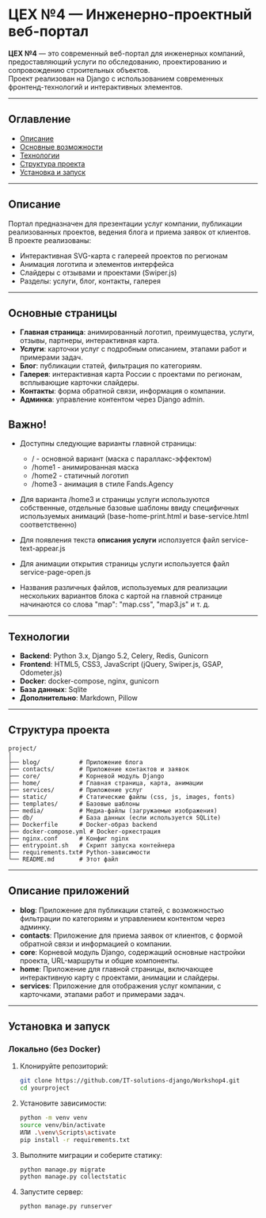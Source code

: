 # ЦЕХ №4 — Инженерно-проектный веб-портал

**ЦЕХ №4** — это современный веб-портал для инженерных компаний, предоставляющий услуги по обследованию, проектированию и сопровождению строительных объектов.  
Проект реализован на Django с использованием современных фронтенд-технологий и интерактивных элементов.

---

## Оглавление

- [Описание](#описание)
- [Основные возможности](#основные-возможности)
- [Технологии](#технологии)
- [Структура проекта](#структура-проекта)
- [Установка и запуск](#установка-и-запуск)

---

## Описание

Портал предназначен для презентации услуг компании, публикации реализованных проектов, ведения блога и приема заявок от клиентов.  
В проекте реализованы:
- Интерактивная SVG-карта с галереей проектов по регионам
- Анимация логотипа и элементов интерфейса
- Слайдеры с отзывами и проектами (Swiper.js)
- Разделы: услуги, блог, контакты, галерея

---

## Основные страницы

- **Главная страница**: анимированный логотип, преимущества, услуги, отзывы, партнеры, интерактивная карта.
- **Услуги**: карточки услуг с подробным описанием, этапами работ и примерами задач.
- **Блог**: публикации статей, фильтрация по категориям.
- **Галерея**: интерактивная карта России с проектами по регионам, всплывающие карточки слайдеры.
- **Контакты**: форма обратной связи, информация о компании.
- **Админка**: управление контентом через Django admin.


## Важно!

- Доступны следующие варианты главной страницы:

    - / - основной вариант (маска с параллакс-эффектом)
    - /home1 - анимированная маска
    - /home2 - статичный логотип
    - /home3 - анимация в стиле Fands.Agency

- Для варианта /home3 и страницы услуги используются собственные, отдельные базовые шаблоны ввиду специфичных используемых анимаций (base-home-print.html и base-service.html соответственно)

- Для появления текста **описания услуги** исползуется файл service-text-appear.js
- Для анимации открытия страницы услуги используется файл service-page-open.js 
- Названия различных файлов, используемых для реализации нескольких вариантов блока с картой на главной странице начинаются со слова "map": "map.css", "map3.js" и т. д.

---

## Технологии

- **Backend**: Python 3.x, Django 5.2, Celery, Redis, Gunicorn
- **Frontend**: HTML5, CSS3, JavaScript (jQuery, Swiper.js, GSAP, Odometer.js)
- **Docker**: docker-compose, nginx, gunicorn
- **База данных**: Sqlite
- **Дополнительно**: Markdown, Pillow

---

## Структура проекта

```
project/
│
├── blog/           # Приложение блога
├── contacts/       # Приложение контактов и заявок
├── core/           # Корневой модуль Django
├── home/           # Главная страница, карта, анимации
├── services/       # Приложение услуг
├── static/         # Статические файлы (css, js, images, fonts)
├── templates/      # Базовые шаблоны
├── media/          # Медиа-файлы (загружаемые изображения)
├── db/             # База данных (если используется SQLite)
├── Dockerfile      # Docker-образ backend
├── docker-compose.yml # Docker-оркестрация
├── nginx.conf      # Конфиг nginx
├── entrypoint.sh   # Скрипт запуска контейнера
├── requirements.txt# Python-зависимости
└── README.md       # Этот файл
```

---

## Описание приложений

- **blog**: Приложение для публикации статей, с возможностью фильтрации по категориям и управлением контентом через админку.
- **contacts**: Приложение для приема заявок от клиентов, с формой обратной связи и информацией о компании.
- **core**: Корневой модуль Django, содержащий основные настройки проекта, URL-маршруты и общие компоненты.
- **home**: Приложение для главной страницы, включающее интерактивную карту с проектами, анимации и слайдеры.
- **services**: Приложение для отображения услуг компании, с карточками, этапами работ и примерами задач.

---

## Установка и запуск

### Локально (без Docker)

1. Клонируйте репозиторий:
    ```bash
    git clone https://github.com/IT-solutions-django/Workshop4.git
    cd yourproject
    ```

2. Установите зависимости:
    ```bash
    python -m venv venv
    source venv/bin/activate 
    ИЛИ .\venv\Scripts\activate
    pip install -r requirements.txt
    ```

3. Выполните миграции и соберите статику:
    ```bash
    python manage.py migrate
    python manage.py collectstatic
    ```

4. Запустите сервер:
    ```bash
    python manage.py runserver
    ```
